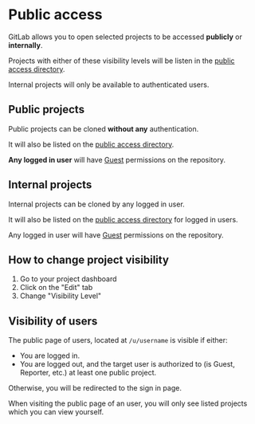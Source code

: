 # Public access

GitLab allows you to open selected projects to be accessed **publicly** or **internally**.

Projects with either of these visibility levels will be listen in the [public access directory](/public).

Internal projects will only be available to authenticated users.

## Public projects

Public projects can be cloned **without any** authentication.

It will also be listed on the [public access directory](/public).

**Any logged in user** will have [Guest](/help/permissions) permissions on the repository.

## Internal projects

Internal projects can be cloned by any logged in user.

It will also be listed on the [public access directory](/public) for logged in users.

Any logged in user will have [Guest](/help/permissions) permissions on the repository.

## How to change project visibility

1. Go to your project dashboard
1. Click on the "Edit" tab
1. Change "Visibility Level"

## Visibility of users

The public page of users, located at `/u/username` is visible if either:

- You are logged in.
- You are logged out, and the target user is authorized to (is Guest, Reporter, etc.) at least one public project.

Otherwise, you will be redirected to the sign in page.

When visiting the public page of an user, you will only see listed projects which you can view yourself.
